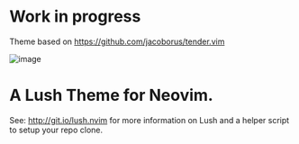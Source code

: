 # Work in progress

Theme based on https://github.com/jacoborus/tender.vim

![image](https://user-images.githubusercontent.com/420494/185001583-5fc3e715-ddf3-4484-9e62-4eece963b1cc.png)

A Lush Theme for Neovim.
===

See: http://git.io/lush.nvim for more information on Lush and a helper script
to setup your repo clone.
